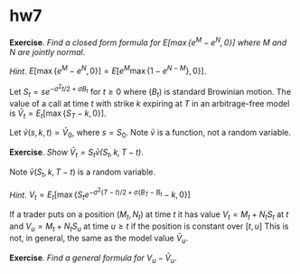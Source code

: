 # hw7

__Exercise__. _Find a closed form formula for
$E[\max\{e^M - e^N, 0\}]$ where $M$ and $N$ are jointly normal_.

_Hint_. $E[\max\{e^M - e^N, 0\}] = E[e^M\max\{1 - e^{N - M}\}, 0\}]$.

Let $S_t = se^{-\sigma^2t/2 + \sigma B_t}$ for $t\ge0$ where $(B_t)$ is standard Browinian motion.
The value of a call at time $t$ with strike $k$ expiring at $T$ in an arbitrage-free model is
$\bar{V}_t = E_t[\max\{S_T - k, 0\}]$.

Let $\bar{v}(s, k, t) = \bar{V}_0$, where $s = S_0$. Note $\bar{v}$ is a function, not a random variable.

__Exercise__. _Show $\bar{V}_t = S_t \bar{v}(S_t, k, T - t)$_.

Note $\bar{v}(S_t, k, T - t)$ is a random variable.

_Hint_. $V_t = E_t[\max\{S_t e^{-\sigma^2(T-t)/2 + \sigma (B_T - B_t} - k, 0\}]$

If a trader puts on a position $(M_t, N_t)$ at time $t$ it has
value $V_t = M_t + N_t S_t$ at $t$ and $V_u = M_t + N_t S_u$ at time $u \ge t$
if the position is constant over $[t, u]$
This is not, in general, the same as the model value $\bar{V}_u$.

__Exercise__. _Find a general formula for $V_u - \bar{V}_u$_. 
